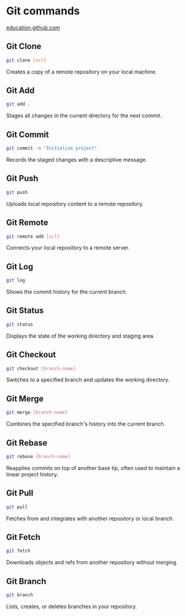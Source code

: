 # Git commands

[education.github.com](https://education.github.com/git-cheat-sheet-education.pdf)

## Git Clone

```bash
git clone [url]
```

Creates a copy of a remote repository on your local machine.

## Git Add

```bash
git add .
```

Stages all changes in the current directory for the next commit.

## Git Commit

```bash
git commit -m "Initialize project"
```

Records the staged changes with a descriptive message.

## Git Push

```bash
git push
```

Uploads local repository content to a remote repository.

## Git Remote

```bash
git remote add [url]
```

Connects your local repository to a remote server.

## Git Log

```bash
git log
```

Shows the commit history for the current branch.

## Git Status

```bash
git status
```

Displays the state of the working directory and staging area.

## Git Checkout

```bash
git checkout [branch-name]
```

Switches to a specified branch and updates the working directory.

## Git Merge

```bash
git merge [branch-name]
```

Combines the specified branch's history into the current branch.

## Git Rebase

```bash
git rebase [branch-name]
```

Reapplies commits on top of another base tip, often used to maintain a linear project history.

## Git Pull

```bash
git pull
```

Fetches from and integrates with another repository or local branch.

## Git Fetch

```bash
git fetch
```

Downloads objects and refs from another repository without merging.

## Git Branch

```bash
git branch
```

Lists, creates, or deletes branches in your repository.